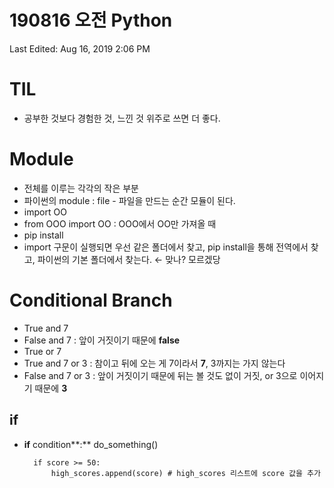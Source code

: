 # 190816 오전 Python

Last Edited: Aug 16, 2019 2:06 PM

# TIL

- 공부한 것보다 경험한 것, 느낀 것 위주로 쓰면 더 좋다.

# Module

- 전체를 이루는 각각의 작은 부분
- 파이썬의 module : file - 파일을 만드는 순간 모듈이 된다.
- import OO
- from OOO import OO : OOO에서 OO만 가져올 때
- pip install
- import 구문이 실행되면 우선 같은 폴더에서 찾고, pip install을 통해 전역에서 찾고, 파이썬의 기본 폴더에서 찾는다. ← 맞나? 모르겠당

# Conditional Branch

- True and 7
- False and 7 : 앞이 거짓이기 때문에 **false**
- True or 7
- True and 7 or 3 : 참이고 뒤에 오는 게 7이라서 **7**, 3까지는 가지 않는다
- False and 7 or 3 : 앞이 거짓이기 때문에 뒤는 볼 것도 없이 거짓, or 3으로 이어지기 때문에 **3**

## if

- **if** condition**:**
      do_something()

        if score >= 50:
        	high_scores.append(score) # high_scores 리스트에 score 값을 추가